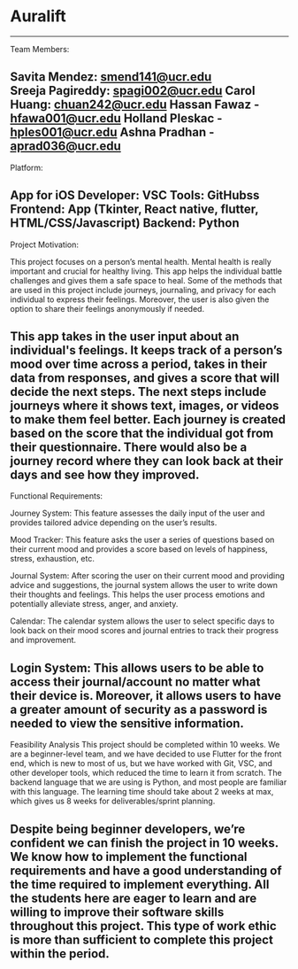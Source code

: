 # Auralift
---------------------------------------------------------------------------------------------------------------------------------------------------------
Team Members: 

Savita Mendez: smend141@ucr.edu   
Sreeja Pagireddy: spagi002@ucr.edu 
Carol Huang: chuan242@ucr.edu 
Hassan Fawaz - hfawa001@ucr.edu
Holland Pleskac - hples001@ucr.edu
Ashna Pradhan - aprad036@ucr.edu 
---------------------------------------------------------------------------------------------------------------------------------------------------------
Platform:

App for iOS
Developer: VSC
Tools: GitHubss
Frontend: App (Tkinter, React native, flutter, HTML/CSS/Javascript)
Backend: Python
---------------------------------------------------------------------------------------------------------------------------------------------------------
Project Motivation: 

This project focuses on a person’s mental health. Mental health is really important and crucial for healthy living. This app helps the individual battle challenges and gives them a safe space to heal. Some of the methods that are used in this project include journeys, journaling, and privacy for each individual to express their feelings. Moreover, the user is also given the option to share their feelings anonymously if needed.

This app takes in the user input about an individual's feelings. It keeps track of a person’s mood over time across a period, takes in their data from responses, and gives a score that will decide the next steps. The next steps include journeys where it shows text, images, or videos to make them feel better. Each journey is created based on the score that the individual got from their questionnaire. There would also be a journey record where they can look back at their days and see how they improved. 
---------------------------------------------------------------------------------------------------------------------------------------------------------
Functional Requirements:

Journey System: This feature assesses the daily input of the user and provides tailored advice depending on the user’s results. 

Mood Tracker: This feature asks the user a series of questions based on their current mood and provides a score based on levels of happiness, stress, exhaustion, etc. 


Journal System: After scoring the user on their current mood and providing advice and suggestions, the journal system allows the user to write down their thoughts and feelings. This helps the user process emotions and potentially alleviate stress, anger, and anxiety.

Calendar: The calendar system allows the user to select specific days to look back on their mood scores and journal entries to track their progress and improvement.

Login System: This allows users to be able to access their journal/account no matter what their device is. Moreover, it allows users to have a greater amount of security as a password is needed to view the sensitive information.
---------------------------------------------------------------------------------------------------------------------------------------------------------
Feasibility Analysis
This project should be completed within 10 weeks. We are a beginner-level team, and we have decided to use Flutter for the front end, which is new to most of us, but we have worked with Git, VSC, and other developer tools, which reduced the time to learn it from scratch. The backend language that we are using is Python, and most people are familiar with this language. The learning time should take about 2 weeks at max, which gives us 8 weeks for deliverables/sprint planning. 

Despite being beginner developers, we’re confident we can finish the project in 10 weeks.  We know how to implement the functional requirements and have a good understanding of the time required to implement everything. All the students here are eager to learn and are willing to improve their software skills throughout this project. This type of work ethic is more than sufficient to complete this project within the period.
---------------------------------------------------------------------------------------------------------------------------------------------------------
